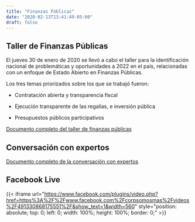 ```yaml
---
title: "Finanzas Públicas"
date: "2020-02-13T13:41:49-05:00"
draft: false
---
```


## Taller de Finanzas Públicas

El jueves 30 de enero de 2020 se llevó a cabo el taller para la identificación nacional de problemáticas y oportunidades a 2022 en el país, relacionadas con un enfoque de Estado Abierto en Finanzas Públicas.

Los tres temas priorizados sobre los que se trabajó fueron:

- Contratación abierta y transparencia fiscal

- Ejecución transparente de las regalías, e inversión pública

- Presupuestos públicos participativos

[Documento completo del taller de finanzas públicas](/documents/taller-cocreacion-finanzas-publicas.pdf)

## Conversación con expertos

[Documento completo de la conversación con expertos](/documents/conversacion-expertos-finanzas-publicas.pdf)

## Facebook Live

{{< iframe url="https://www.facebook.com/plugins/video.php?href=https%3A%2F%2Fwww.facebook.com%2Fcorpsomosmas%2Fvideos%2F491330868175551%2F&show_text=1&width=560" style="position: absolute; top: 0; left: 0; width: 100%; height: 100%; border: 0;" >}}
